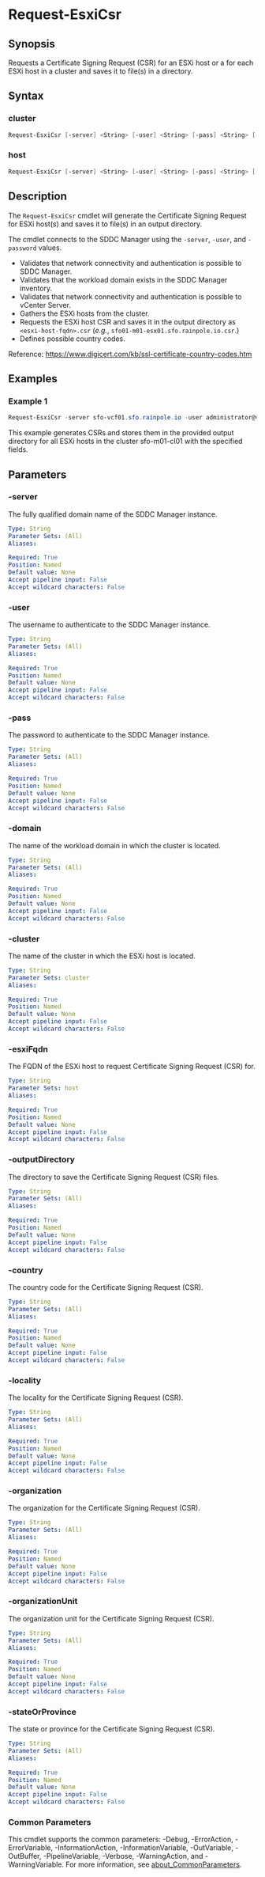 # Request-EsxiCsr

## Synopsis

Requests a Certificate Signing Request (CSR) for an ESXi host or a for each ESXi host in a cluster and saves it to file(s) in a directory.

## Syntax

### cluster

```powershell
Request-EsxiCsr [-server] <String> [-user] <String> [-pass] <String> [-domain] <String> [-cluster] <String> [-outputDirectory] <String> [-country] <String> [-locality] <String> [-organization] <String> [-organizationUnit] <String> [-stateOrProvince] <String> [<CommonParameters>]
```

### host

```powershell
Request-EsxiCsr [-server] <String> [-user] <String> [-pass] <String> [-domain] <String> [-cluster] [-esxiFqdn] <String> [-outputDirectory] <String> [-country] <String> [-locality] <String> [-organization] <String> [-organizationUnit] <String> [-stateOrProvince] <String> [<CommonParameters>]
```

## Description

The `Request-EsxiCsr` cmdlet will generate the Certificate Signing Request for ESXi host(s) and saves it to file(s) in an output directory.

The cmdlet connects to the SDDC Manager using the `-server`, `-user`, and `-password` values.

- Validates that network connectivity and authentication is possible to SDDC Manager.
- Validates that the workload domain exists in the SDDC Manager inventory.
- Validates that network connectivity and authentication is possible to vCenter Server.
- Gathers the ESXi hosts from the cluster.
- Requests the ESXi host CSR and saves it in the output directory as `<esxi-host-fqdn>.csr` (_e.g._, `sfo01-m01-esx01.sfo.rainpole.io.csr`.)
- Defines possible country codes.

Reference: <https://www.digicert.com/kb/ssl-certificate-country-codes.htm>

## Examples

### Example 1

```powershell
Request-EsxiCsr -server sfo-vcf01.sfo.rainpole.io -user administrator@vsphere.local -pass VMw@re1! -domain sfo-m01 -cluster sfo-m01-cl01 -country US -locality "Palo Alto" -organization "VMware, Inc." -organizationUnit "Engineering" -stateOrProvince "California" -outputDirectory F:\csr
```

This example generates CSRs and stores them in the provided output directory for all ESXi hosts in the cluster sfo-m01-cl01 with the specified fields.

## Parameters

### -server

The fully qualified domain name of the SDDC Manager instance.

```yaml
Type: String
Parameter Sets: (All)
Aliases:

Required: True
Position: Named
Default value: None
Accept pipeline input: False
Accept wildcard characters: False
```

### -user

The username to authenticate to the SDDC Manager instance.

```yaml
Type: String
Parameter Sets: (All)
Aliases:

Required: True
Position: Named
Default value: None
Accept pipeline input: False
Accept wildcard characters: False
```

### -pass

The password to authenticate to the SDDC Manager instance.

```yaml
Type: String
Parameter Sets: (All)
Aliases:

Required: True
Position: Named
Default value: None
Accept pipeline input: False
Accept wildcard characters: False
```

### -domain

The name of the workload domain in which the cluster is located.

```yaml
Type: String
Parameter Sets: (All)
Aliases:

Required: True
Position: Named
Default value: None
Accept pipeline input: False
Accept wildcard characters: False
```

### -cluster

The name of the cluster in which the ESXi host is located.

```yaml
Type: String
Parameter Sets: cluster
Aliases:

Required: True
Position: Named
Default value: None
Accept pipeline input: False
Accept wildcard characters: False
```

### -esxiFqdn

The FQDN of the ESXi host to request Certificate Signing Request (CSR) for.

```yaml
Type: String
Parameter Sets: host
Aliases:

Required: True
Position: Named
Default value: None
Accept pipeline input: False
Accept wildcard characters: False
```

### -outputDirectory

The directory to save the Certificate Signing Request (CSR) files.

```yaml
Type: String
Parameter Sets: (All)
Aliases:

Required: True
Position: Named
Default value: None
Accept pipeline input: False
Accept wildcard characters: False
```

### -country

The country code for the Certificate Signing Request (CSR).

```yaml
Type: String
Parameter Sets: (All)
Aliases:

Required: True
Position: Named
Default value: None
Accept pipeline input: False
Accept wildcard characters: False
```

### -locality

The locality for the Certificate Signing Request (CSR).

```yaml
Type: String
Parameter Sets: (All)
Aliases:

Required: True
Position: Named
Default value: None
Accept pipeline input: False
Accept wildcard characters: False
```

### -organization

The organization for the Certificate Signing Request (CSR).

```yaml
Type: String
Parameter Sets: (All)
Aliases:

Required: True
Position: Named
Default value: None
Accept pipeline input: False
Accept wildcard characters: False
```

### -organizationUnit

The organization unit for the Certificate Signing Request (CSR).

```yaml
Type: String
Parameter Sets: (All)
Aliases:

Required: True
Position: Named
Default value: None
Accept pipeline input: False
Accept wildcard characters: False
```

### -stateOrProvince

The state or province for the Certificate Signing Request (CSR).

```yaml
Type: String
Parameter Sets: (All)
Aliases:

Required: True
Position: Named
Default value: None
Accept pipeline input: False
Accept wildcard characters: False
```

### Common Parameters

This cmdlet supports the common parameters: -Debug, -ErrorAction, -ErrorVariable, -InformationAction, -InformationVariable, -OutVariable, -OutBuffer, -PipelineVariable, -Verbose, -WarningAction, and -WarningVariable. For more information, see [about_CommonParameters](http://go.microsoft.com/fwlink/?LinkID=113216).
